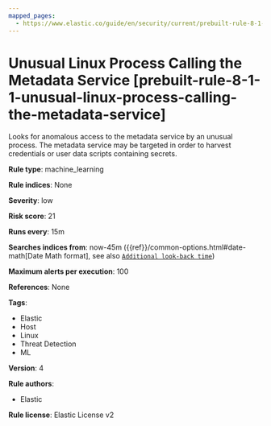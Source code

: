 ```yaml
---
mapped_pages:
  - https://www.elastic.co/guide/en/security/current/prebuilt-rule-8-1-1-unusual-linux-process-calling-the-metadata-service.html
---
```


# Unusual Linux Process Calling the Metadata Service [prebuilt-rule-8-1-1-unusual-linux-process-calling-the-metadata-service]

Looks for anomalous access to the metadata service by an unusual process. The metadata service may be targeted in order to harvest credentials or user data scripts containing secrets.

**Rule type**: machine_learning

**Rule indices**: None

**Severity**: low

**Risk score**: 21

**Runs every**: 15m

**Searches indices from**: now-45m ({{ref}}/common-options.html#date-math[Date Math format], see also [`Additional look-back time`](docs-content://solutions/security/detect-and-alert/create-detection-rule.md#rule-schedule))

**Maximum alerts per execution**: 100

**References**: None

**Tags**:

* Elastic
* Host
* Linux
* Threat Detection
* ML

**Version**: 4

**Rule authors**:

* Elastic

**Rule license**: Elastic License v2


